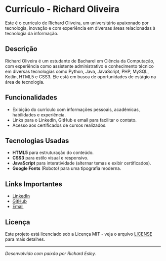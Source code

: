 # Currículo - Richard Oliveira

Este é o currículo de Richard Oliveira, um universitário apaixonado por tecnologia, inovação e com experiência em diversas áreas relacionadas à tecnologia da informação.

## Descrição

Richard Oliveira é um estudante de Bacharel em Ciência da Computação, com experiência como assistente administrativo e conhecimento técnico em diversas tecnologias como Python, Java, JavaScript, PHP, MySQL, Kotlin, HTML5 e CSS3. Ele está em busca de oportunidades de estágio na área de tecnologia.

## Funcionalidades

- Exibição do currículo com informações pessoais, acadêmicas, habilidades e experiência.
- Links para o LinkedIn, GitHub e email para facilitar o contato.
- Acesso aos certificados de cursos realizados.

## Tecnologias Usadas

- **HTML5** para estruturação do conteúdo.
- **CSS3** para estilo visual e responsivo.
- **JavaScript** para interatividade (alternar temas e exibir certificados).
- **Google Fonts** (Roboto) para uma tipografia moderna.

## Links Importantes

- [LinkedIn](https://www.linkedin.com/in/richardesley/)
- [GitHub](https://github.com/RDEsley)
- [Email](mailto:richardesleyso@gmail.com)

## Licença

Este projeto está licenciado sob a Licença MIT - veja o arquivo [LICENSE](LICENSE) para mais detalhes.

---

*Desenvolvido com paixão por Richard Esley.*

